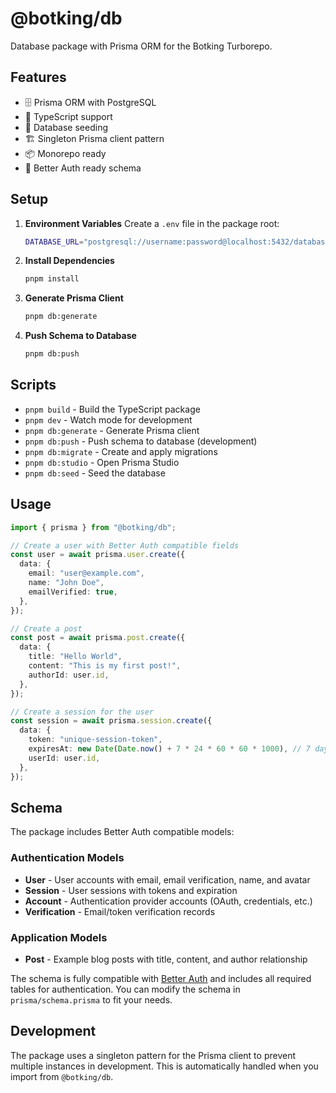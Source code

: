 # @botking/db

Database package with Prisma ORM for the Botking Turborepo.

## Features

- 🗄️ Prisma ORM with PostgreSQL
- 🔄 TypeScript support
- 🌱 Database seeding
- 🏗️ Singleton Prisma client pattern
- 📦 Monorepo ready
- 🔐 Better Auth ready schema

## Setup

1. **Environment Variables**
   Create a `.env` file in the package root:

   ```bash
   DATABASE_URL="postgresql://username:password@localhost:5432/database_name"
   ```

2. **Install Dependencies**

   ```bash
   pnpm install
   ```

3. **Generate Prisma Client**

   ```bash
   pnpm db:generate
   ```

4. **Push Schema to Database**
   ```bash
   pnpm db:push
   ```

## Scripts

- `pnpm build` - Build the TypeScript package
- `pnpm dev` - Watch mode for development
- `pnpm db:generate` - Generate Prisma client
- `pnpm db:push` - Push schema to database (development)
- `pnpm db:migrate` - Create and apply migrations
- `pnpm db:studio` - Open Prisma Studio
- `pnpm db:seed` - Seed the database

## Usage

```typescript
import { prisma } from "@botking/db";

// Create a user with Better Auth compatible fields
const user = await prisma.user.create({
  data: {
    email: "user@example.com",
    name: "John Doe",
    emailVerified: true,
  },
});

// Create a post
const post = await prisma.post.create({
  data: {
    title: "Hello World",
    content: "This is my first post!",
    authorId: user.id,
  },
});

// Create a session for the user
const session = await prisma.session.create({
  data: {
    token: "unique-session-token",
    expiresAt: new Date(Date.now() + 7 * 24 * 60 * 60 * 1000), // 7 days
    userId: user.id,
  },
});
```

## Schema

The package includes Better Auth compatible models:

### Authentication Models

- **User** - User accounts with email, email verification, name, and avatar
- **Session** - User sessions with tokens and expiration
- **Account** - Authentication provider accounts (OAuth, credentials, etc.)
- **Verification** - Email/token verification records

### Application Models

- **Post** - Example blog posts with title, content, and author relationship

The schema is fully compatible with [Better Auth](https://better-auth.com) and includes all required tables for authentication. You can modify the schema in `prisma/schema.prisma` to fit your needs.

## Development

The package uses a singleton pattern for the Prisma client to prevent multiple instances in development. This is automatically handled when you import from `@botking/db`.
